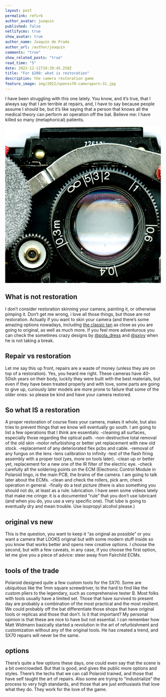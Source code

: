 ```yaml
---
layout: post
permalink: refurb
author_avatar: joaquin
published: false
netlifycms: true
show_avatar: true
author_name: Joaquín de Prada
author_url: /author/joaquin
comments: "true"
show_related_posts: "true"
read_time: "5"
date: 2022-12-11T19:39:45.250Z
title: "For $200: what is restoration"
description: the camera restoration game
feature_image: img/2022/opensx70-cameraporn-31.jpg
---
```

I have been struggling with this one lately. You know, and it’s true, that I always say that I am terrible at repairs, and, I have to say because people assume I should be, but it’s like saying that a person that knows all the medical theory can perform an operation off the bat. Believe me: I have killed so many (metaphorical) patients.

![](img/2022/focus-wheels-4.jpg "SX70 focus wheel")

## **What is not restoration**

I don’t consider restoration skinning your camera, painting it, or otherwise pimping it. Don’t get me wrong, i love all those things, but those are not restoration. Actually if you want to skin your camera (and there’s some amazing options nowadays, including [the classic tan](http://aki-asahi.com/store/html/SX_O-brown/index.php) as close as you are going to original, as well as much more. If you feel more adventurous you can check the sometimes crazy designs by [@pola_dress](https://www.etsy.com/shop/PolaDress) and  [@sxivy](https://www.etsy.com/shop/SXIVY) when he is not taking a break.

## Repair vs restoration

Let me say this up front, repairs are a waste of money (unless they are on top of a restoration). Yes, you heard me right.
These cameras have 40-50ish years on their body, luckily they were built with the best materials, but even if they have been treated properly and with love, some parts are going to give up, curiously later models are more prone to failure that some of the older ones: so please be kind and have your camera restored.

## So what IS a restoration

A proper restoration of course fixes your camera, makes it whole, but also tries to prevent things that we know will eventually go south. I am going to list a few operations that I think are essentials:
-cleaning all surfaces, especially those regarding the optical path.
-non-destructive total removal of the old skin
-motor refurbishing or better yet replacement with new old stock.
-replacement of any deteriorated flex pcbs and cable.
-removal of any fungus on the lens
-lens calibration to infinity
-test of the flash firing assembly with a proper tool (yes, more on tools later).
-clean up or better yet, replacement for a new one of the IR filter of the electric eye.
-check carefully all the soldering points on the ECM (Electronic Control Module in Polaroid lingo, is the main PCB, the brains of the camera. I am going to talk later about the ECMs.
-clean and check the rollers, pick arm, check operation in general.
-finally do a test picture
(there is also something you should not do, at least as a rule: lubrication. I have seen some videos lately that make me cringe: it is a documented “rule” that you don’t use lubricant (and when you do, you use a very specific one). That lube is going to eventually dry and mean trouble. Use isopropyl alcohol please.)

## original vs new

This is the question, you want to keep it “as original as possible” or you want a camera that LOOKS original but with some modern stuff inside so you know that works better and opens new creative options. I choose the second, but with a few caveats, in any case, if you choose the first option, let me give you a piece of advice: steer away from Fairchild ECMs.

## tools of the trade

Polaroid designed quite a few custom tools for the SX70. Some are ubiquitous like the 1mm square screwdriver, to the hard to find like the custom pliers to the legendary, such as comprehensive tester B. 
Most folks with tools usually have a limited set. Those that have survived to present day are probably a combination of the most practical and the most resilient. 
We could probably off the bat differentiate those shops that have original tools or replicas and those that don’t.
Is it that important? My personal opinion is that these are nice to have but not essential. I can remember how Matt Widmann basically started a revolution in the art of refurbishment and customization without any of the original tools. He has created a trend, and SX70 repairs will never be the same.

## options

There’s quite a few options these days, one could even say that the scene is a bit overcrowded. But that is good, and gives the public more options and styles.
There’s the techs that we can call Polaroid trained, and those that have self taught the art of repairs.
Also some are trying to “industrialize” the process to very high standards, and those that are just enthusiasts that love what they do. They work for the love of the game.